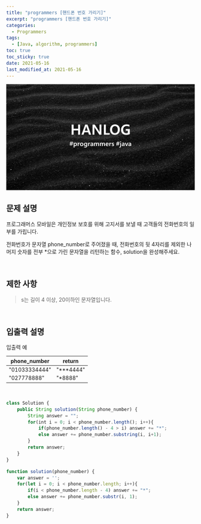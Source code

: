 ```yaml
---
title: "programmers [핸드폰 번호 가리기]"
excerpt: "programmers [핸드폰 번호 가리기]"
categories:
  - Programmers
tags:
  - [Java, algorithm, programmers]
toc: true
toc_sticky: true
date: 2021-05-16
last_modified_at: 2021-05-16
---
```


![HAN.jpg](/assets/images/programmers.png)

## 문제 설명

프로그래머스 모바일은 개인정보 보호를 위해 고지서를 보낼 때 고객들의 전화번호의 일부를 가립니다.<br>

전화번호가 문자열 phone_number로 주어졌을 때, 전화번호의 뒷 4자리를 제외한 나머지 숫자를 전부 *으로 가린 문자열을 리턴하는 함수, solution을 완성해주세요.

<br>

## 제한 사항

> s는 길이 4 이상, 20이하인 문자열입니다.

<br>

## 입출력 설명

입출력 예

|phone_number|return|
|------|---|
|"01033334444"|"***4444"|
|"027778888"|"*8888"|

<br>

```js
class Solution {
    public String solution(String phone_number) {
        String answer = "";
        for(int i = 0; i < phone_number.length(); i++){
            if(phone_number.length() - 4 > i) answer += "*";
            else answer += phone_number.substring(i, i+1);
        }
        return answer;
    }
}
```

```js
function solution(phone_number) {
    var answer = '';
    for(let i = 0; i < phone_number.length; i++){
        if(i < phone_number.length - 4) answer += "*";
        else answer += phone_number.substr(i, 1);
    }
    return answer;
}
```
